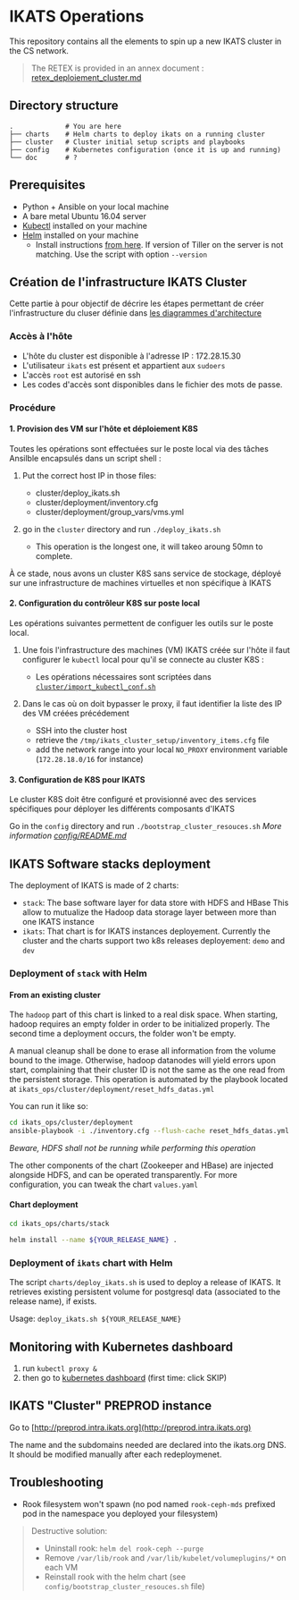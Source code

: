 # IKATS Operations

This repository contains all the elements to spin up a new IKATS cluster in the
CS network.

> The RETEX is provided in an annex document : [retex_deploiement_cluster.md](retex_deploiement_cluster.md)

## Directory structure

```
.             # You are here
├── charts    # Helm charts to deploy ikats on a running cluster
├── cluster   # Cluster initial setup scripts and playbooks
├── config    # Kubernetes configuration (once it is up and running)
└── doc       # ?
```

## Prerequisites

- Python + Ansible on your local machine
- A bare metal Ubuntu 16.04 server
- [Kubectl](https://kubernetes.io/docs/tasks/tools/install-kubectl/) installed on your machine
- [Helm](https://github.com/kubernetes/helm) installed on your machine
  - Install instructions [from here](https://github.com/helm/helm/blob/master/docs/install.md#from-script). If version of Tiller on the server is not matching. Use the script with option  `--version`

## Création de l'infrastructure IKATS Cluster

Cette partie à pour objectif de décrire les étapes permettant de créer l'infrastructure du cluser définie dans [les diagrammes d'architecture](../doc/)

### Accès à l'hôte

- L'hôte du cluster est disponible à l'adresse IP : 172.28.15.30
- L'utilisateur `ikats` est présent et appartient aux `sudoers`
- L'accès `root` est autorisé en ssh
- Les codes d'accès sont disponibles dans le fichier des mots de passe.

### Procédure

#### 1. Provision des VM sur l'hôte et déploiement K8S

Toutes les opérations sont effectuées sur le poste local via des tâches Ansilble encapsulés dans un script shell :

1. Put the correct host IP in those files:
   - cluster/deploy_ikats.sh
   - cluster/deployment/inventory.cfg
   - cluster/deployment/group_vars/vms.yml

2. go in the `cluster` directory and run `./deploy_ikats.sh`
   - This operation is the longest one, it will takeo aroung 50mn to complete.

À ce stade, nous avons un cluster K8S sans service de stockage, déployé sur une infrastructure de machines virtuelles et non spécifique à IKATS

#### 2. Configuration du contrôleur K8S sur poste local

Les opérations suivantes permettent de configuer les outils sur le poste local.

1. Une fois l'infrastructure des machines (VM) IKATS créée sur l'hôte il faut configurer le `kubectl` local pour qu'il se connecte au cluster K8S :
   - Les opérations nécessaires sont scriptées dans  [`cluster/import_kubectl_conf.sh`](cluster/import_kubectl_conf.sh)

2. Dans le cas où on doit bypasser le proxy, il faut identifier la liste des IP des VM créées précédement
   - SSH into the cluster host
   - retrieve the `/tmp/ikats_cluster_setup/inventory_items.cfg` file
   - add the network range into your local `NO_PROXY` environment variable (`172.28.18.0/16` for instance)

#### 3. Configuration de K8S pour IKATS

Le cluster K8S doit être configuré et provisionné avec des services spécifiques pour déployer les différents composants d'IKATS

Go in the `config` directory and run `./bootstrap_cluster_resouces.sh`
*More information [config/README.md](config/README.md)*

## IKATS Software stacks deployment

The deployment of IKATS is made of 2 charts:

- `stack`: The base software layer for data store with HDFS and HBase
  This allow to mutualize the Hadoop data storage layer between more than one IKATS instance
- `ikats`: That chart is for IKATS instances deployement.
  Currently the cluster and the charts support two k8s releases deployement: `demo` and `dev`

### Deployment of `stack` with Helm

#### From an existing cluster

The `hadoop` part of this chart is linked to a real disk space.
When starting, hadoop requires an empty folder in order to be initialized properly.
The second time a deployment occurs, the folder won't be empty.

A manual cleanup shall be done to erase all information from the volume bound to the image.
Otherwise, hadoop datanodes will yield errors upon start, complaining that their cluster ID
is not the same as the one read from the persistent storage.
This operation is automated by the playbook located at `ikats_ops/cluster/deployment/reset_hdfs_datas.yml`

You can run it like so:

```sh
cd ikats_ops/cluster/deployment
ansible-playbook -i ./inventory.cfg --flush-cache reset_hdfs_datas.yml
```

*Beware, HDFS shall not be running while performing this operation*

The other components of the chart (Zookeeper and HBase) are injected alongside HDFS,
and can be operated transparently. For more configuration, you can tweak the chart `values.yaml`

#### Chart deployment

```sh
cd ikats_ops/charts/stack

helm install --name ${YOUR_RELEASE_NAME} .
```

### Deployment of `ikats` chart with Helm

The script `charts/deploy_ikats.sh` is used to deploy a release of IKATS.
It retrieves existing persistent volume for postgresql data (associated to the release name), if exists.

Usage: `deploy_ikats.sh ${YOUR_RELEASE_NAME}`

## Monitoring with Kubernetes dashboard

1. run `kubectl proxy &`
2. then go to [kubernetes dashboard](http://127.0.0.1:8001/api/v1/namespaces/kube-system/services/https:kubernetes-dashboard:/proxy/#!/overview?namespace=default) (first time: click SKIP)

## IKATS "Cluster" PREPROD instance

Go to [http://preprod.intra.ikats.org](http://preprod.intra.ikats.org)

The name and the subdomains needed are declared into the ikats.org DNS.
It should be modified manually after each redeploymenet.

## Troubleshooting

- Rook filesystem won't spawn (no pod named `rook-ceph-mds` prefixed pod in the namespace you deployed your filesystem)
> Destructive solution:
> - Uninstall rook: `helm del rook-ceph --purge`
> - Remove `/var/lib/rook` and `/var/lib/kubelet/volumeplugins/*` on each VM
> - Reinstall rook with the helm chart (see `config/bootstrap_cluster_resouces.sh` file)
